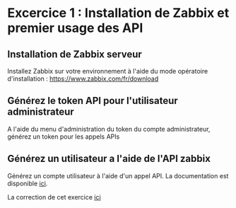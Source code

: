 # Excercice 1 : Installation de Zabbix et premier usage des API

## Installation de Zabbix serveur

Installez Zabbix sur votre environnement à l'aide du mode opératoire d'installation : https://www.zabbix.com/fr/download

## Générez le token API pour l'utilisateur administrateur

A l'aide du menu d'administration du token du compte administrateur, générez un token pour les appels APIs

## Générez un utilisateur a l'aide de l'API zabbix

Générez un compte utilisateur à l'aide d'un appel API. La documentation est disponible [ici]( https://www.zabbix.com/documentation/current/en/manual/api/reference/user/create).

La correction de cet exercice [ici](exercice-1/correction)
